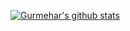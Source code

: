 [![Gurmehar's github stats](https://github-readme-stats.vercel.app/api?username=gsingh-0-0-1)](https://github.com/anuraghazra/github-readme-stats)
